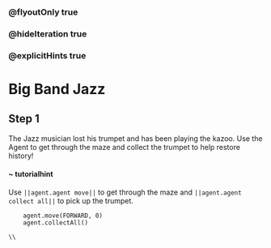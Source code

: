 ### @flyoutOnly true
### @hideIteration true
### @explicitHints true

# Big Band Jazz

## Step 1
The Jazz musician lost his trumpet and has been playing the kazoo. Use the Agent to get through the maze and collect the trumpet to help restore history!


#### ~ tutorialhint 
Use ``||agent.agent move||`` to get through the maze and ``||agent.agent collect all||`` to pick up the trumpet.

```ghost
    agent.move(FORWARD, 0)
    agent.collectAll()
```
```template
\\
```
```package
```
